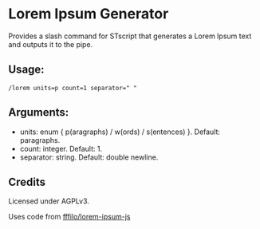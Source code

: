 # Lorem Ipsum Generator

Provides a slash command for STscript that generates a Lorem Ipsum text and outputs it to the pipe.

## Usage:

```
/lorem units=p count=1 separator=" "
```

## Arguments:

* units: enum { p(aragraphs) / w(ords) / s(entences) }. Default: paragraphs.
* count: integer. Default: 1.
* separator: string. Default: double newline.

## Credits

Licensed under AGPLv3.

Uses code from [fffilo/lorem-ipsum-js](https://raw.githubusercontent.com/fffilo/lorem-ipsum-js/master/src/lorem-ipsum.js)
